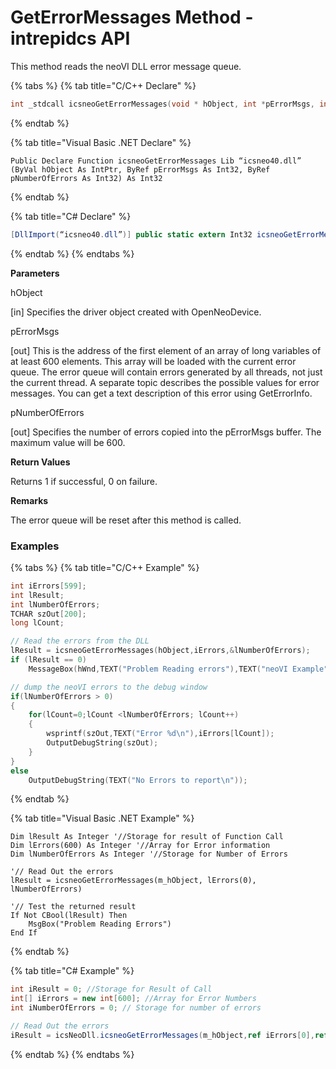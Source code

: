 # GetErrorMessages Method - intrepidcs API

This method reads the neoVI DLL error message queue.

{% tabs %}
{% tab title="C/C++ Declare" %}
```cpp
int _stdcall icsneoGetErrorMessages(void * hObject, int *pErrorMsgs, int *pNumberOfErrors);
```
{% endtab %}

{% tab title="Visual Basic .NET Declare" %}
```vbnet
Public Declare Function icsneoGetErrorMessages Lib “icsneo40.dll” (ByVal hObject As IntPtr, ByRef pErrorMsgs As Int32, ByRef pNumberOfErrors As Int32) As Int32
```
{% endtab %}

{% tab title="C# Declare" %}
```csharp
[DllImport(“icsneo40.dll”)] public static extern Int32 icsneoGetErrorMessages(IntPtr hObject, ref Int32 pErrorMsgs, ref Int32 pNumberOfErrors);
```
{% endtab %}
{% endtabs %}

**Parameters**

hObject

\[in] Specifies the driver object created with OpenNeoDevice.

pErrorMsgs

\[out] This is the address of the first element of an array of long variables of at least 600 elements. This array will be loaded with the current error queue. The error queue will contain errors generated by all threads, not just the current thread. A separate topic describes the possible values for error messages. You can get a text description of this error using GetErrorInfo.

pNumberOfErrors

\[out] Specifies the number of errors copied into the pErrorMsgs buffer. The maximum value will be 600.

**Return Values**

Returns 1 if successful, 0 on failure.

**Remarks**

The error queue will be reset after this method is called.

### Examples

{% tabs %}
{% tab title="C/C++ Example" %}
```cpp
int iErrors[599];
int lResult;
int lNumberOfErrors;
TCHAR szOut[200];
long lCount;

// Read the errors from the DLL
lResult = icsneoGetErrorMessages(hObject,iErrors,&lNumberOfErrors);
if (lResult == 0)
    MessageBox(hWnd,TEXT("Problem Reading errors"),TEXT("neoVI Example"),0);

// dump the neoVI errors to the debug window
if(lNumberOfErrors > 0)
{
    for(lCount=0;lCount <lNumberOfErrors; lCount++)
    {
        wsprintf(szOut,TEXT("Error %d\n"),iErrors[lCount]);
        OutputDebugString(szOut);
    }
}
else
    OutputDebugString(TEXT("No Errors to report\n"));
```
{% endtab %}

{% tab title="Visual Basic .NET Example" %}
```vbnet
Dim lResult As Integer '//Storage for result of Function Call
Dim lErrors(600) As Integer '//Array for Error information
Dim lNumberOfErrors As Integer '//Storage for Number of Errors

'// Read Out the errors
lResult = icsneoGetErrorMessages(m_hObject, lErrors(0), lNumberOfErrors)

'// Test the returned result
If Not CBool(lResult) Then
    MsgBox("Problem Reading Errors")
End If
```
{% endtab %}

{% tab title="C# Example" %}
```csharp
int iResult = 0; //Storage for Result of Call
int[] iErrors = new int[600]; //Array for Error Numbers
int iNumberOfErrors = 0; // Storage for number of errors

// Read Out the errors
iResult = icsNeoDll.icsneoGetErrorMessages(m_hObject,ref iErrors[0],ref iNumberOfErrors);
```
{% endtab %}
{% endtabs %}
